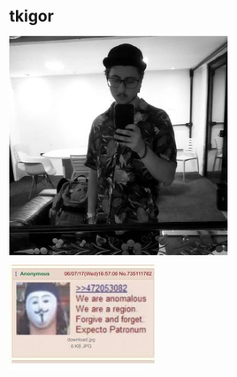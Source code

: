 # tkigor
![alt text](https://github.com/igorfavin/igorfavin.github.io./blob/main/Screenshot%20from%202020-11-07%2012-53-17.png?raw=true)



![alt text](https://github.com/igorfavin/igorfavin.github.io./blob/main/download.jpeg?raw=true)


